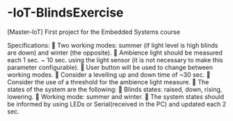 # -IoT-BlindsExercise
[Master-IoT] First project for the Embedded Systems course

Specifications:
 Two working modes: summer (if light level is high blinds are down) and winter (the opposite).
 Ambience light should be measured each 1 sec. ~ 10 sec. using the light sensor (it is not necessary to make this parameter configurable).
 User button will be used to change between working modes.
 Consider a levelling up and down time of ~30 sec.
 Consider the use of a threshold for the ambience light measure.
 The states of the system are the following:
     Blinds states: raised, down, rising, lowering. 
     Working mode: summer and winter.
 The system states should be informed by using LEDs or Serial(received in the PC) and updated each 2 sec.